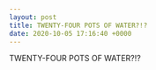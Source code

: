 ```yaml
---
layout: post
title: TWENTY-FOUR POTS OF WATER?!?
date: 2020-10-05 17:16:40 +0000
---
```


TWENTY-FOUR POTS OF WATER?!?

